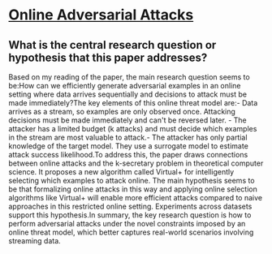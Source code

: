 # [Online Adversarial Attacks](https://arxiv.org/abs/2103.02014v4)

## What is the central research question or hypothesis that this paper addresses?

Based on my reading of the paper, the main research question seems to be:How can we efficiently generate adversarial examples in an online setting where data arrives sequentially and decisions to attack must be made immediately?The key elements of this online threat model are:- Data arrives as a stream, so examples are only observed once. Attacking decisions must be made immediately and can't be reversed later. - The attacker has a limited budget (k attacks) and must decide which examples in the stream are most valuable to attack.- The attacker has only partial knowledge of the target model. They use a surrogate model to estimate attack success likelihood.To address this, the paper draws connections between online attacks and the k-secretary problem in theoretical computer science. It proposes a new algorithm called Virtual+ for intelligently selecting which examples to attack online. The main hypothesis seems to be that formalizing online attacks in this way and applying online selection algorithms like Virtual+ will enable more efficient attacks compared to naive approaches in this restricted online setting. Experiments across datasets support this hypothesis.In summary, the key research question is how to perform adversarial attacks under the novel constraints imposed by an online threat model, which better captures real-world scenarios involving streaming data.
